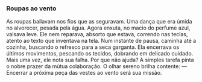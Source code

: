 ### Roupas ao vento

As roupas bailavam nos fios que as seguravam. Uma dança que era úmida no alvorecer, pesada pela água. Agora enxuta, no macio do perfume azul, valsava leve. Ele nem reparava, absorto que estava, correndo nas teclas, atento ao texto que inventava na tela. Num instante de pausa, caminha até a cozinha, buscando o refresco para a seca garganta. Ela encerrava os últimos movimentos, pescando os tecidos, dobrando em delicado cuidado. Mais uma vez, ele nota sua falha. Por que não ajuda? A simples tarefa pinta o nobre prazer da mútua colaboração. O olhar sereno brilha contente: — Encerrar a próxima peça das vestes ao vento será sua missão.